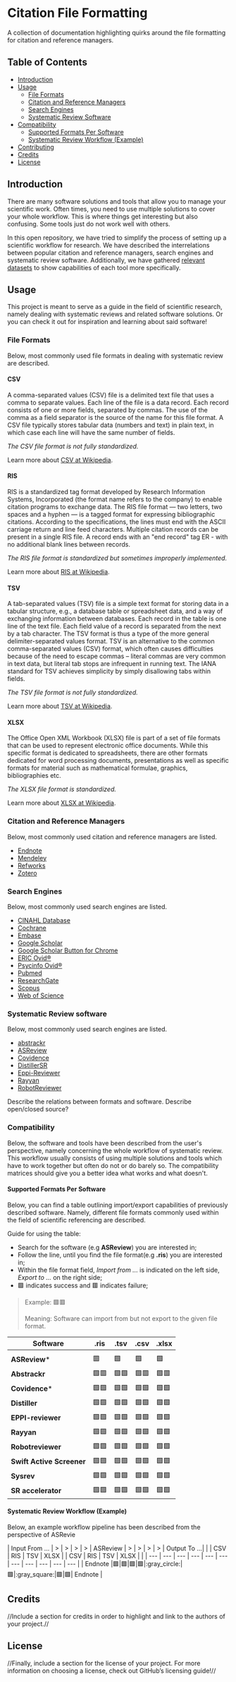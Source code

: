# Citation File Formatting
A collection of documentation highlighting quirks around the file formatting for citation and reference managers.

## Table of Contents
* [Introduction](#introduction)
* [Usage](#usage)
  * [File Formats](#file-formats)
  * [Citation and Reference Managers](#citation-and-reference-managers)
  * [Search Engines](#search-engines)
  * [Systematic Review Software](#systematic-review-software)
* [Compatibility](#compatibility)
  * [Supported Formats Per Software](#supported-formats-per-software)
  * [Systematic Review Workflow (Example)](#systematic-review-workflow-(example))
* [Contributing](#contributing)
* [Credits](#credits)
* [License](#license)

## Introduction
There are many software solutions and tools that allow you to manage your scientific work. Often times, you need to use multiple solutions to cover your whole workflow. This is where things get interesting but also confusing. Some tools just do not work well with others.

In this open repository, we have tried to simplify the process of setting up a scientific workflow for research. We have described the interrelations between popular citation and reference managers, search engines and systematic review software. Additionally, we have gathered [relevant datasets](Datasets/) to show capabilities of each tool more specifically.

## Usage
This project is meant to serve as a guide in the field of scientific research, namely dealing with systematic reviews and related software solutions. Or you can check it out for inspiration and learning about said software!

### File Formats
Below, most commonly used file formats in dealing with systematic review are described.

#### CSV
A comma-separated values (CSV) file is a delimited text file that uses a comma to separate values. Each line of the file is a data record. Each record consists of one or more fields, separated by commas. The use of the comma as a field separator is the source of the name for this file format. A CSV file typically stores tabular data (numbers and text) in plain text, in which case each line will have the same number of fields.

*The CSV file format is not fully standardized.*

Learn more about [CSV at Wikipedia](https://en.wikipedia.org/wiki/Comma-separated_values).

#### RIS
RIS is a standardized tag format developed by Research Information Systems, Incorporated (the format name refers to the company) to enable citation programs to exchange data. The RIS file format — two letters, two spaces and a hyphen — is a tagged format for expressing bibliographic citations. According to the specifications, the lines must end with the ASCII carriage return and line feed characters. Multiple citation records can be present in a single RIS file. A record ends with an "end record" tag ER - with no additional blank lines between records.

*The RIS file format is standardized but sometimes improperly implemented.*

Learn more about [RIS at Wikipedia](https://en.wikipedia.org/wiki/RIS_(file_format)).

#### TSV
A tab-separated values (TSV) file is a simple text format for storing data in a tabular structure, e.g., a database table or spreadsheet data, and a way of exchanging information between databases. Each record in the table is one line of the text file. Each field value of a record is separated from the next by a tab character. The TSV format is thus a type of the more general delimiter-separated values format.
TSV is an alternative to the common comma-separated values (CSV) format, which often causes difficulties because of the need to escape commas – literal commas are very common in text data, but literal tab stops are infrequent in running text. The IANA standard for TSV achieves simplicity by simply disallowing tabs within fields.

*The TSV file format is not fully standardized.*

Learn more about [TSV at Wikipedia](https://en.wikipedia.org/wiki/Tab-separated_values).

#### XLSX
The Office Open XML Workbook (XLSX) file is part of a set of file formats that can be used to represent electronic office documents. While this specific format is dedicated to spreadsheets, there are other formats dedicated for word processing documents, presentations as well as specific formats for material such as mathematical formulae, graphics, bibliographies etc.

*The XLSX file format is standardized.*

Learn more about [XLSX at Wikipedia](https://en.wikipedia.org/wiki/Office_Open_XML).

### Citation and Reference Managers
Below, most commonly used citation and reference managers are listed.
- [Endnote](https://endnote.com)
- [Mendeley](https://www.mendeley.com)
- [Refworks](https://www.refworks.com/)
- [Zotero](https://www.zotero.org)

### Search Engines
Below, most commonly used search engines are listed.
- [CINAHL Database](https://guides.library.uab.edu/CINAHL)
- [Cochrane](https://www.cochrane.org/search/)
- [Embase](https://www.embase.com)
- [Google Scholar](https://scholar.google.com)
- [Google Scholar Button for Chrome](https://chrome.google.com/webstore/detail/google-scholar-button/ldipcbpaocekfooobnbcddclnhejkcpn)
- [ERIC Ovid®](https://www.wolterskluwer.com/en/solutions/ovid/85)
- [Psycinfo Ovid®](https://www.wolterskluwer.com/en/solutions/ovid/139)
- [Pubmed](https://pubmed.ncbi.nlm.nih.gov)
- [ResearchGate](https://researcgate.net)
- [Scopus](https://www.scopusjournals.com)
- [Web of Science](https://apps.webofknowledge.com/)

### Systematic Review software
Below, most commonly used search engines are listed.
- [abstrackr](http://abstrackr.cebm.brown.edu/account/login)
- [ASReview](https://asreview.nl)
- [Covidence](https://www.covidence.org)
- [DistillerSR](https://www.evidencepartners.com/products/distillersr-systematic-review-software)
- [Eppi-Reviewer](http://eppi.ioe.ac.uk/cms/Default.aspx?alias=eppi.ioe.ac.uk/cms/er4)
- [Rayyan](https://www.rayyan.ai)
- [RobotReviewer](https://www.robotreviewer.net)

Describe the relations between formats and software.
Describe open/closed source?

### Compatibility
Below, the software and tools have been described from the user's perspective, namely concerning the whole workflow of systematic review. This workflow usually consists of using multiple solutions and tools which have to work together but often do not or do barely so. The compatibility matrices should give you a better idea what works and what doesn't.

#### Supported Formats Per Software
Below, you can find a table outlining import/export capabilities of previously described software. Namely, different file formats commonly used within the field of scientific referencing are described.

Guide for using the table:
* Search for the software (e.g **ASReview**) you are interested in;
* Follow the line, until you find the file format(e.g **.ris**) you are interested in;
* Within the file format field, *Import from ...* is indicated on the left side, *Export to ...* on the right side;
* :green_square: indicates success and :red_square: indicates failure;

> Example: :green_square::red_square:
> 
> Meaning: Software can import from but not export to the given file format.

 | Software                | **.ris**  | **.tsv** | **.csv** | **.xlsx**|
 | --- | --- | --- | --- | --- |
 |                         |           |          |          |          |
 | **ASReview**\*          | :red_square: | :green_square: | :green_square: | :green_square: |
 | **Abstrackr**           | :green_square::red_square:   | :green_square::green_square: | :green_square::red_square:   | :green_square::red_square:   |
 | **Covidence**\*         | :green_square::green_square: | :green_square::green_square: | :green_square::green_square: | :green_square::green_square: |
 | **Distiller**           | :green_square::green_square: | :green_square::green_square: | :green_square::green_square: | :green_square::green_square: |
 |**EPPI-reviewer**        | :green_square::green_square: | :green_square::green_square: | :green_square::green_square: | :green_square::green_square: |
 | **Rayyan**              | :green_square::green_square: | :green_square::green_square: | :green_square::green_square: | :green_square::green_square: |
 |**Robotreviewer**        | :green_square::green_square: | :green_square::green_square: | :green_square::green_square: | :green_square::green_square: |
 |**Swift Active Screener**| :green_square::green_square: | :green_square::green_square: | :green_square::green_square: | :green_square::green_square: |
 |**Sysrev**               | :green_square::green_square: | :green_square::green_square: | :green_square::green_square: | :green_square::green_square: |
 |**SR accelerator**       | :green_square::green_square: | :green_square::green_square: | :green_square::green_square: | :green_square::green_square: |

#### Systematic Review Workflow (Example)
Below, an example workflow pipeline has been described from the perspective of ASRevie

 | Input From ... | >   | >   | >   | >    | ASReview | >   | >   | >   | >    | Output To ...|
 |                | CSV | RIS | TSV | XLSX |          | CSV | RIS | TSV | XLSX |              |
 | --- | --- | --- | --- | ---  | --- | --- | --- | --- | ---  | --- |
 | Endnote        |:green_square:|:green_square:|:green_square:|:green_square:|:gray_circle:|:green_square:|:gray_square:|:green_square:|:green_square:| Endnote |

## Credits
//Include a section for credits in order to highlight and link to the authors of your project.//

## License
//Finally, include a section for the license of your project. For more information on choosing a license, check out GitHub’s licensing guide!//
